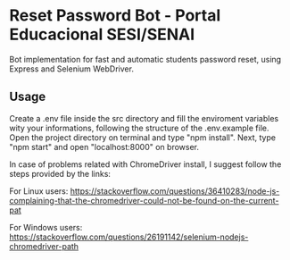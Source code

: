 # Reset Password Bot - Portal Educacional SESI/SENAI
Bot implementation for fast and automatic students password reset, using Express and Selenium WebDriver.

## Usage
Create a .env file inside the src directory and fill the enviroment variables wity your informations, following the structure of the .env.example file.
Open the project directory on terminal and type "npm install". Next, type "npm start" and open "localhost:8000" on browser.

In case of problems related with ChromeDriver install, I suggest follow the steps provided by the links:

For Linux users:
https://stackoverflow.com/questions/36410283/node-js-complaining-that-the-chromedriver-could-not-be-found-on-the-current-pat

For Windows users:
https://stackoverflow.com/questions/26191142/selenium-nodejs-chromedriver-path
